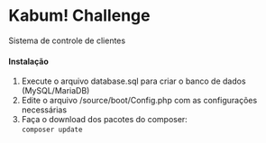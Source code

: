 # Kabum! Challenge

Sistema de controle de clientes

#### Instalação

1. Execute o arquivo database.sql para criar o banco de dados (MySQL/MariaDB)
2. Edite o arquivo /source/boot/Config.php com as configurações necessárias
3. Faça o download dos pacotes do composer:  
```composer update```
